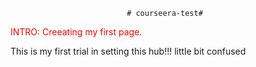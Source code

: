                               # courseera-test# 
<p style="color:red">INTRO:
   Creeating my first page.
</p>
 <a>This is my first trial in setting this hub!!! little bit confused </a>

